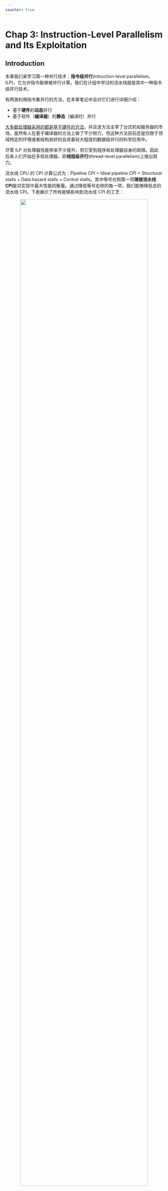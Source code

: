 ```yaml
---
counter: true
---
```


# Chap 3: Instruction-Level Parallelism and Its Exploitation

## Introduction

本章我们来学习第一种并行技术：**指令级并行**(intruction-level parallelism, ILP)，它允许指令能够被并行计算。我们在计组中学过的流水线就是其中一种指令级并行技术。

有两类利用指令集并行的方法，在本章笔记中会对它们进行详细介绍：

- 基于**硬件**的**动态**并行
- 基于软件（**编译器**）的**静态**（编译时）并行

<u>大多数处理器采用的都是基于硬件的方法</u>，并且该方法主宰了台式机和服务器的市场。虽然有人在基于编译器的方法上做了不少努力，但这种方法目前还是仅限于领域特定的环境或者结构良好的且具备较大程度的数据级并行的科学应用中。

尽管 ILP 对处理器性能带来不少提升，但它受到程序和处理器自身的局限。因此后来人们开始在多核处理器，即**线程级并行**(thread-level parallelism)上做出努力。

流水线 CPU 的 CPI 计算公式为：Pipeline CPI = Ideal pipeline CPI + Structural stalls + Data hazard stalls + Control stalls。其中等号右侧第一项**理想流水线 CPI**是对实现中最大性能的衡量。通过降低等号右侧的每一项，我们能够降低总的流水线 CPI。下表展示了所有能够影响到流水线 CPI 的工艺：

<div style="text-align: center">
    <img src="images/C3/1.png" width=90%>
</div>

---
在学习 ILP 时，我们会遇到一个概念：**基本块**(basic block)，它是一段小规模的代码序列，既满足没有分支进入到它这里（除非它是入口）），也保证没有分支从它这里出去（除非它是出口）。为了获取足够大的性能提升，我们必须在多个基本块上利用 ILP。

最简单也最常用的提升 ILP 的方法是采用迭代循环，这类并行也被称为**循环级并行**(loop-level parallelism)。举个例子：下面给出两个有 1000 个元素的数组相加的例子：

```c
for (i = 0; i < 1000; i++)
    x[i] += y[i];
```

不难发现，虽然每个迭代的内部没有什么重叠好言，但是对于任意两个迭代而言，它们之间毫不相干，因此可以重叠在一起执行。之后，我们会介绍通过编译器或硬件来展开循环，实现循环的并行执行（当然也可以用下一章介绍的数据级并行来实现）。


### Dependences in Instructions

如果两条指令是并行的话，意味着它们能够在同一个流水线中同时执行，且不会造成任何停顿（假设流水线有足够多的资源，不会造成结构冒险问题）。但如果两条指令是有依赖关系的话，那么它们就不能并行了，必须按顺序执行。因此，在设计 ILP 时，我们必须要考虑指令之间是否存在**依赖关系**(dependence)。依赖关系一般分为**数据依赖**(data dependence)、**名称依赖**(name dependence)和**控制依赖**(control dependence)三种类型，下面将详细介绍。

>注：单条指令间的依赖关系（比如 `add x1, x1, x1`）不视为存在依赖。


#### Data Dependences

如果满足下列条件，那我们称指令 j 数据依赖于指令 i：

- 指令 i 的执行结果会被指令 j 用到
- 指令 j 数据依赖于指令 k，而指令 k 数据依赖于指令 i

第二个条件告诉我们：多条指令间可能存在一条依赖链，甚至这条链可以遍布于整个程序中。

???+ example "例子"

    考虑以下 RISC-V 代码序列：

    ```asm linenums="1"
    Loop:
        fld      f0, 0(x1)      // f0 = array element
        fadd.d   f4, f0, f2     // add scalar in f2
        fsd      f4, 0(x1)      // store result
        addi     x1, x1, -8     // decrement pointer 8 bytes
        bne      x1, x2, Loop   // branch x1 != x2
    ```

    这段代码中的数据依赖包括：2-3行的 `f0`、3-4行的 `f4` 和5-6行的 `x1`。

如果两条指令间存在数据依赖关系，则必须保留这两条指令的执行顺序，不得让它们同时执行。并且数据依赖关系表明指令间村子单个或多个**数据冒险**的问题，所以硬要同时执行这样的指令的话就会带来不小的麻烦。

我们需要辨别以下区别，这有助于我们理解如何利用好 ILP：

- **依赖**是**程序**的一种性质；
- 而对应的**流水线组织**的一条性质是：对于给定的依赖，是否会导致能够被检测出来的真正的冒险，并且该冒险是否会导致停顿。

一个数据依赖传达了3件事，这也正是数据依赖为 ILP 带来的限制：

- 冒险发生的概率
- 结果必须被计算出来的顺序
- 能够被利用到的并行的上限

当然，我们肯定希望能够克服上述限制——我们可以通过以下两种不同的方法来克服：

- 保持依赖，但避免冒险发生
    - 常见的具体做法是对代码进行合适的**调度**(scheduling)，可通过编译器或硬件实现
- 通过改变代码来消除依赖

数据流可以流过**寄存器**，也可以流过**内存**。对于前者，检测依赖比较直接，因为寄存器的名称是固定的（尽管有时会更复杂）；但对于后者就比较麻烦了，因为两个地址实际上指代相同的位置，但看起来是不同的。


#### Name Dependences

当两条指令使用相同的寄存器或内存位置（称为**名称**(name)），但这两条指令之间没有关于该名称的数据流时，我们认为发生了**名称依赖**(name dependences)。有以下两类名称依赖（假设指令j的程序顺序在指令i后面）：

- **反依赖**(antidependence)：指令 j 向指令 i 读取的寄存器或内存位置上进行写操作
- **输出依赖**(output dependence)：当指令 i 和 j 向同一个寄存器或内存位置上进行写操作

正如定义所言，由于具有名称依赖的两条指令之间不存在数据流，所以这种依赖不是真正的依赖，也就是说这样的指令可以并行执行或重新排序，只要改变这些指令使用的名称（寄存器或内存位置），让指令间不冲突就行了。

对于寄存器而言，这种重命名操作更加容易（称为**寄存器重命名**(register renaming)），可以用编译器或由硬件动态处理。


#### Data Hazards

回顾一下**冒险**(hazard)的概念：当指令间存在名称或数据依赖时，如果这样的指令足够接近，能够被重叠执行的话，那么就可能会改变访问和依赖相关的操作数的顺序，此时冒险就发生了。为了避免冒险的发生，在并行时必须保留那些会影响到程序执行结果的**程序顺序**(program order)，即按源程序顺序来执行指令的顺序。

对于**数据冒险**(data hazard)，我们根据指令的读写访问顺序，将其划分为以下几类（还是假设指令 j 的程序顺序在指令 i 的后面）：

- **RAW**(read after write)：j 尝试在 i 写入某个源操作数之前读取它，这样 j 就会得到旧的数据。这是最常见的一类冒险，且对应真正的**数据依赖**。
- **WAW**(write after write)：j 尝试在 i 写入某个操作数之前向它写入，这样导致写操作的执行顺序错误，该操作数的最终结果是 i 写入的结果而非 j。该冒险对应**输出依赖**，且仅存在于允许在多个阶段写入数据的流水线，或者允许指令在前一条指令停顿时继续执行的情况下。
- **WAR**(write after read)：j 尝试在 i 读取某个目的操作数之前先向它写入，这样 i 就会错误地得到了新的数据。该冒险对应**反依赖**，在大多数静态发射的流水线中不会发生。

>注：RAR 不会导致冒险出现，故不在讨论范围内。


#### Control Dependences

**控制依赖**(control dependence)决定了指令 i 关于分支指令的顺序。除了程序的第一个基本块外，所有指令都和某些分支之间存在控制依赖，并且这些控制依赖必须被保留下来，以保留程序顺序。考虑以下代码块：

```c
if p1 {
    S1;
}
if p2 {
    S2;
}
```

不难发现：`S1` 控制依赖于 `p1`，`S2` 控制依赖于 `p2` 而非 `p1`。

控制依赖带来以下约束：

- 关于某个分支控制依赖的指令不得被移动到分支之**前**，否则的话该指令就**不被**该分支所**控制**
- 不受某个分支控制依赖的指令不得被移动到分支之**后**，否则的话该指令就要被该分支所**控制**

事实上，我们不需要严格保留控制依赖，而只需要保留两个关键的性质：**异常行为**(exception behaviour)和**数据流**(data flow)。

- 保留**异常行为**意味着任何对指令执行顺序作出的改动，不能改变程序如何产生异常的。
    - 更松弛的版本是：对指令执行的重新排序不得导致程序中出现新的异常。
    - 之后介绍的**推测**(speculation)技术能够让我们忽视选取分支带来的异常，从而允许我们在保留数据依赖的情况下对指令进行重排。
- **数据流**是指令间产生结果或接受输入中的数据值的真实流动。分支让数据流变得动态，因为它们让数据源可以来自很多地方。通过保留控制仪阿里，就能够阻止对数据流的非法变化。
    - 之后介绍的**推测**还能用于这种情况：在减小控制依赖的影响时，还能维护数据流。

有时，违反了控制依赖不会影响到异常行为或数据流。

控制依赖可通过实现控制冒险检测（导致控制停顿的发生）来被保留。我们可通过一系列的硬件或让软件工艺来消除或减小控制停顿的发生次数。


## Basic Compiler Techniques: Loop Unrolling and Scheduling

现在介绍一种能够增强处理器 ILP 能力的简单的编译器技术，但对处理器的静态发射或静态调度而言是很关键的。

为了让流水线完全处在工作状态，我们需要找出那些不相关的，可以被重叠执行的指令。为了避免流水线停顿，执行某条依赖指令时必须将其和它依赖的指令拉开几个时钟周期（等于被依赖指令的流水线时延）的差距。编译器实现这些调度的能力取决于程序中可用的 ILP 量，以及流水线中函数单元的时延。

!!! info "一些约定"

    我们假设：

    - 采用标准的五级流水线
    - 函数单元完全被完全流水线化或被复制，这样能确保每个时钟周期下任何类型的操作都能被发射，且没有结构冲突发生

本节我们会介绍编译器是如何通过转变循环来增加可用 ILP 的量——来看下面的例子：

???+ example "例子"

    对于以下 C 代码：

    ```c
    for (i = 999; i >= 0; i--)
        x[i] += s;
    ```

    将其转化为 RISC-V 代码，且没有做过任何调度的结果如下所示：

    ```asm
    Loop:
        fld     f0, 0(x1)
        fadd.d  f4, f0, f2
        fsd     f4, 0(x1)
        addi    x1, x1, -8
        bne     x1, x2, Loop
    ```

    如果没有调度的话，执行一趟循环需要停顿 8 个时钟周期：

    <div style="text-align: center">
        <img src="images/C3/2.png" width=60%>
    </div>

    但如果进行调度后，就可以消除一个停顿：

    <div style="text-align: center">
        <img src="images/C3/3.png" width=40%>
    </div>

    这里我们将 `addi` 指令移到了 `fld` 的下一条指令的位置上。

对于上述例子，事实上真正对数组操作的指令只有三条（`fld`、`fadd.d`、`fsd`）；对于剩下的两个停顿，以及 `addi` 和 `bne` 指令，我们希望能够消除掉，为此这里引入一种名为**循环展开**(loop unrolling)的方法，具体来说就是拷贝多份循环体，并调整循环终止相关的代码。此外，该方法还能提升调度，因为它消除了分支，所以能允许不同迭代下的指令被一起调度。此时，为了消除数据使用停顿的问题，我们通过在循环体内创建额外的独立指令，这时可能还需要用到更多不同的寄存器。

???+ example "例子"

    === "题目"
    
        接着上面的例子，使用循环展开，拷贝4份循环体。这里假设 `x1 - x2` 的值是 32 的倍数，这也意味着迭代次数为 4 的倍数。在确保不重用任何寄存器的情况下消除冗余的计算。

    === "解答"

        在展开的时候，我们合并了 `addi` 指令，并删掉了不必要的重复的 `bne` 指令。结果如下所示：

        <div style="text-align: center">
            <img src="images/C3/4.png" width=60%>
        </div>

        如果没有调度的话，上述改变不会对性能带来多少提升（每趟循环 6.5 个时钟周期）；但是再加上调度的话，就能够显著提升性能了（每趟循环 3.5 个时钟周期），结果如下所示：

        <div style="text-align: center">
            <img src="images/C3/5.png" width=40%>
        </div>

循环展开通常在编译前就完成了，这样的话冗余的计算就能被优化器发现并消除了。

在真实的程序中，我们往往不清楚循环的上界。假设上界为n，并且我们想在循环展开时拷贝 k 份循环体。循环展开会生成一对连续的循环：第一个循环执行 (n mod k) 次，其循环体就是原始循环；第二个循环是被外层循环（需迭代 (n / k) 次）包裹的展开的循环体。对于更大的 n，大多数的执行时间花在了展开的循环体内。

循环展开通过消除指令开销，发现更多可通过调度来减少停顿的计算来提升性能，但代价是显著增加了代码规模。

在得到最终展开的代码前，我们必须做出以下判断和转换：

- 通过找到独立的循环迭代来确定循环展开是否有用
- 使用不同的寄存器，以避免因相同寄存器执行不同计算而带来的不必要的限制
- 消除额外的检验和分支指令，并桥正循环终止和迭代的代码
- 通过观察不同迭代下的加载和存储是否独立，来确定展开循环中的加载和存储能否可以互换。这一转换需要分析内存地址，并确定它们不是指向相同的地址
- 通过调度代码来保留依赖，确保产生的结果和原代码一致

循环展开的限制有：

- 每次展开摊还的开销量下降
- 代码规模限制
    - 更大的代码规模可能会带来更大的高速缓存失效率
    - **寄存器压力**(register pressure)：用来存放“活值”的寄存器变得更多，导致可用寄存器变少，尤其为多发射处理器带来困难
- 编译器限制


## Advanced Branch Prediction

因为分支可能会损害流水线的性能，所以需要采取一些措施降低影响。前面讲到的循环展开是一种方法，另一种方法是**预测分支**(branch prediction)。在计组笔记 [Chap 4](../co/4.md#control-hazards) 中介绍过简单的分支预测器(predictors)；但对于更深层的流水线以及多发射处理器，我们需要更精确的分支预测，所以下面将介绍一些用于提升动态预测精度的高级技术。


### Correlating Branch Predictors

我们之前介绍过一种2位预测期，它只能根据某个分支最近的行为来预测该分支的未来行为。事实上，我们也可以通过观察**其他**分支的最近行为来提升预测的精度。来看下面的例子：

???+ example "例子"

    这是一段有多分支的代码：

    ```c
    if (aa != 2)
        aa = 0;
    if (bb != 2)
        bb = 0;
    if (aa == bb) {
        // ...
    }
    ```

    对应的 RISC-V 代码为：

    ```asm
        addi x3, x1, -2
        bnez x3, L1         // branch b1
        add x1, x0, x0      // aa = 0
    L1:
        addi x3, x2, 02
        bnez x3, L2         // branch b2
        add x2, x0, x0      // bb = 0
    L2:
        sub x3, x1, x2      // x3 = aa - bb
        beqz x3, L3         // branch b3
    ```

    可以发现分支 `b3` 的行为和分支 `b1`、`b2` 相关。如果预测器只能观察一个分支的行为的话，那么该预测器就会失效。

我们称能够利用其他分支的行为来预测的预测器为**相关预测器**(correlating predictors)或**两级预测器**(two-level predictors)。相关预测器会添加和最近分支的行为相关的信息，来决定如何预测给定的分支。一个 $(m, n)$ 预测器能够预测最近 $m$ 个分支的行为，来选择 $2^m$ 个分支预测器，每个都是对应单个分支的 $n$ 位预测器。这类预测器能够在仅增加少量硬件的基础上，就能产生比2位预测器更高的预测率。相关预测器的结构大致如下所示：

<div style="text-align: center">
    <img src="images/C3/6.png" width=60%>
</div>

$(m, n)$ 预测器的总位数为：

$$
2^m \times n \times \text{Number of prediction entries selected by the branch address}
$$

而硬件之所以简单，是因为关于最近 $m$ 条分支的全局历史能够被一个 $m$ 位移位寄存器记录下来，每一位表示对应分支是否被采用。然后分支预测缓冲器通过对分支地址的地位和 $m$ 位全局历史的拼接来被索引。通过拼接（或简单的哈希函数）来结合局部和全局信息，我们能够位一个预测器表索引，得到比2位预测器更快的预测。而这种能够结合局部分支信息和全局分支历史的预测器也被称为**合金预测器**(alloyed predictors)或**混合预测器**(hybrid predictors)。


### Tournament Predictors

**锦标赛预测器**(tournament predictors)同样用到了多种预测器（全局 + 局部），但它通过一个选择器从这些预测器中选一个最好的来用（实际上是另一种合金预测器或混合预测器）。其大致结构如下所示：

<div style="text-align: center">
    <img src="images/C3/7.png" width=60%>
</div>

- **全局预测器**(global predictors)使用最近的分支历史来索引预测器
- **局部预测器**(local predictors)使用分支地址作为索引

锦标赛预测器在中等规模（8K-32K bits）下能够取得更好的精度，切能够有效利用大量的预测位。它会在每个分枝上用一个2位的渗透计数器，基于哪个预测器在最近带来更有效的预测，来选择两者中的一个。在原来的2位预测器中，这个渗透预测器在选择更好的预测器前会有两次错误的预测。

锦标赛预测器的优势是能够在特定分支上挑选正确预测器的能力，对于整数的基准测试而言相当关键。

下图比较了已经介绍过的3类预测器的误预测率：

<div style="text-align: center">
    <img src="images/C3/8.png" width=80%>
</div>


### Tagged Hybrid Predictors

有一类表现更好的预测器，它参照了一种叫做 PPM（prediction by partial matching，根据部分匹配预测）的类似分支预测算法的算法，使用了一系列用不同长度的历史索引的全局预测器——这类预测器称为**带标签的混合预测器**(tagged hybrid predictors)，其大致结构如下所示：

<div style="text-align: center">
    <img src="images/C3/9.png" width=80%>
</div>

可以看到，它有5个预测表：$P(0), P(1), \dots, P(4)$。它使用 PC 的哈希值和最近 $i$ 条分支（被保存在移位寄存器里）来访问 $P(i)$ 。除了不同的历史长度外，另一个特点是在表 $P(1), \dots, P(4)$ 上使用标签。一般情况下 4-8 位的小标签就能取得最佳效果了。仅当标签和分支地址和全局分支历史的哈希值匹配时，才会用到 $P(1), \dots, P(4)$ 内的预测。$P(0 \dots n)$ 例的每个预测器可以是一个标准的2位预测器。在实际上，3位计数器的效果会略微优于2位计数器。

给定分支的预测来自于标签匹配的，且分支历史最长的预测器上。$P(0)$ 总是能够匹配，因为它没有标签，因此如果其余表都没有匹配的话，那么它就提供默认的预测了。预测器里还会用到2位的使用字段(use field)，用于表明预测是否在最近被用到过，因此它可能是更精确的。所有的使用字段会被周期性地复位，以清除旧的预测。

这类预测器的缺点是实现上过于复杂，且可能会更慢（因为检查多个标签，选择预测结果需要时间）。尽管如此，对于分支误预测损失较大的多阶流水线处理器而言，这类预测器的优点显然会盖过缺点。

而更大的预测器会带来其他问题，比如如何初始化预测器——如果是随机的话，那么需要花费相当多的执行时间。所以有些预测器会用一个合法位，来表明预测器里的元素是否被置位，或处于“未使用状态”。


## Dynamic Scheduling

先简单回顾静态调度(static scheduling)的概念：静态调度的流水线处理器在获取指令后会发射该指令，除非发现该指令存在数据依赖且无法通过前递(forwarding)来隐藏该指令，此时冒险检测硬件会暂停流水线，直到依赖清除后在获取新的指令。

本节我们将介绍**动态调度**(dynamic scheduling)：硬件重排指令的执行，以减少停顿，同时维护了（即不会改变）数据流和异常行为。它的优点有：

- 可以让在某个流水线上被编译的代码在其他流水线上也能高效运行，消除了多份二进制文件以及重新编译的需求
- 能够处理在编译时没有被发现的依赖，比如内存引用或数据依赖分支，或者采用现代的动态链接或分派
- 能让处理器容忍无法预测的时延，比如对于高速缓存失效，可通过在等待失效解决时执行其他代码来实现这一点

下一节还会介绍一种叫做推测(speculation)的技术，它建立在动态调度的基础上，能够为处理器带来额外的性能优势，但代价是增加了硬件的复杂程度。

---
简单流水线技术的一大限制是采用**有序**(in-order)指令发射和执行，即指令按照程序顺序发射，如果有指令停顿了，后面的指令不得继续。因此，如果两条很接近的指令间存在依赖，那么就会导致冒险发生，因而产生停顿；如果有多个函数单元的话，那这些单元在停顿期间就处于空闲状态了。对于下面的指令序列：

```asm
fdiv.d  f0, f2, f4
fadd.d  f10, f0, f8
fsub.d  f12, f8, f14
```

前两条指令存在依赖关系，因而产生停顿。第三条指令和前两条没有依赖关系，但也不得不跟着一起停顿。所以我们希望在停顿发生时还能继续执行第三条指令。为了做到这一点，我们将发射过程分为两部分：检查任何的结构冒险，以及等待数据冒险的消失。因此我们仍然使用有序的指令发射，但我们希望当处理器的操作数空闲时就能执行指令，这样的流水线做的就是**乱序执行**(out-of-order execution)。

乱序执行会引入 **WAR** 和 **WAW** 冒险的可能，这在原来的流水线中是没有的，不过这两类冒险都可以用寄存器重命名来避免。比如下面的例子：

???+ example "例子"

    对于以下指令序列：

    ```asm
    fdiv.d  f0, f2, f4
    fmul.d  f6, f0, f8
    fadd.d  f0, f10, f14
    ```

    - 第2、3条指令间存在反依赖，所以若第3条指令先于前一条指令执行的话，就会违背该依赖，导致 WAR 冒险的发生
    - 第1、3条指令间存在输出依赖，所以若第3条指令先于第1条指令执行的话，就会违背该依赖，导致 WAW 冒险的发生

乱序执行还会为处理**异常**带来麻烦。动态调度处理器会通过延后通知某条指令异常，直到处理器知道该指令是下一条要被执行的指令时，来保留异常行为。此外，动态调度处理器还会产生**不精确**(imprecise)的异常：该“异常”产生时，观察处理器的状态，指令好像并没有按严格的程序顺序来执行——这不是真正的异常。发生这种“异常”的原因有：

- 流水线可能**已经执行完**程序**后面**的指令
- 流水线可能**还没有执行**程序**前面**的指令

不精确的异常会加大异常发生后重新执行的难度，所以之后在介绍推测技术时会介绍一种解决方案：在带有推测的处理器上提供精确的异常。

为了实现乱序执行，我们将流水线的 ID（译码）阶段划分为两个子阶段：

1. **发射**(issue)：对指令译码，检查结构冒险（**顺序发射**）
2. **读取操作数**(read operands)：等待，直到没有数据冒险，然后读取操作数（**乱序执行**）

我们需要区分指令何时**开始执行**，以及何时**完成执行**；而在这两个时间点之间，我们认为指令**正在执行**。并且我们假设处理器有多个函数单元，以实现多指令的同时执行。

有以下实现动态调度的技术：

- **记分板**(scoreboarding)：当有足够资源以及没有数据依赖的情况下，允许指令乱序执行的技术。
- **托马苏洛算法**(Tomasulo's algorithm)：相比记分板更为精密的技术，它能够通过动态地为寄存器重命名来处理反依赖和输出依赖的问题；此外它还可以被扩展，用于处理推测。下面将详细介绍该技术。


### Tomasulo's Algorithm

!!! info "注"

    我们主要关注该算法在 RISC-V 指令集，以及在浮点数单元(float-point unit)和加载-存储单元(load-store unit)上的表现。

在使用托马苏洛算法的动态调度处理器中，

- RAW 冒险可通过在操作数空闲时就执行指令来避免
- WAR 和 WAW 冒险可通过**寄存器重命名**(register renaming)来消除。

其中寄存器重命名通过重命名所有的目标寄存器，包括等待先前指令读/写的寄存器来实现，这样的话乱序写操作就不会影响到任何依赖于操作数先前值的指令。如果有足够多可用的寄存器的话，编译器就会实现这种重命名。

???+ example "例子"

    这是原来的指令序列，里面有 WAR 和 WAW 的问题：

    ```asm
    fdiv.d  f0, f2, f4
    fadd.d  f6, f0, f8
    fsd     f6, 0(x1)
    fsub.d  f8, f10, f14
    fmul.d  f6, f10, f8
    ```

    其中第2、4条指令和第3、5条指令之间存在反依赖（对应 WAR 冒险），而第2、5条指令之间存在输出依赖（对应 WAW 冒险）。这三个冒险都可以通过寄存器重命名（用到了两个临时寄存器 `S`、`T`）来消除，如下所示：

    ```asm
    fdiv.d  f0, f2, f4
    fadd.d  S, f0, f8
    fsd     S, 0(x1)
    fsub.d  T, f10, f14
    fmul.d  f6, f10, T
    ```

在托马苏洛算法中，寄存器重命名由**保留站**(reservation station)，它作为正在等待发射且和函数单元相关的指令的缓冲区。这里的基本思路是：当操作数可用时，保留站获取并缓存该操作数，消除了从寄存器中获取操作数的需要。此外，正在等待的指令会指定为自己提供输入的保留站。在指令发射时，用于正在等待的操作数的寄存器标识符被重命名为保留站的名称，从而实现寄存器重命名。

保留站的使用带来的重要性质有：

- 冒险检测和执行控制是被分配好的：在每个函数单元内，保留站保存的信息用于确定指令何时在该单元开始执行
- 执行结果会从缓存它们的保留站中直接传到函数单元，而无需经过寄存器。这种旁路(bypassing)操作通过一根**公共数据总线**(common data bus, CDB)来实现，它允许为所有单元同时加载正在等待的操作数

下图展示了基于托马苏洛算法的处理器的基本结构：

<div style="text-align: center">
    <img src="images/C3/10.png" width=80%>
</div>

- 里面包含了浮点数单元和加载-存储单元
- 每个保留站保存了一个被发射的，且正等待在函数单元内被执行的指令
- 如果该指令的操作数值已经被计算出来的话，那么该值也会被一起保存；否则保留站会保存那些提供操作数值的保留站的名称
- 加载缓冲区和存储缓冲区分别保留了来自或前往内存的数据或地址，表现上和保留站类似
- 浮点数寄存器被一对来自函数单元的总线，以及一根来自存储缓冲区的总线连接
- 所有来自函数单元和内存的结果会被送到公共数据总线上，该总线除了不经过加载缓冲区外，会经过其他所有部件
- 所有的保留站都有一个标签字段，为流水线控制所用

在上述处理器中，一条指令会经过以下三步：

1. **发射**(issue)（有时会称为**分派**(dispatch)）：
    - 从指令队列（FIFO 顺序，以维持正确的数据流）的队首中获取下一条指令
    - 如果该指令匹配到的保留站是空的，那么将该指令及其操作数（如果当前已在寄存器内的话）发射到该保留站内
    - 如果没有空的保留站，那么就存在结构冒险，指令发射停止，直到某个保留站空间被释放
    - 如果操作数不在寄存器内，那么追踪会产生操作数值的那个函数单元
    - 这一步会进行寄存器重命名（寄存器的名称将会被丢掉），消除了 WAR 和 WAW 冒险
2. **执行**(execute)：
    - 如果一个或多个操作数不可用的话，那么监控公共数据总线，等待操作数被计算出来
    - 当某个操作数可用时，它将会被放到任何等待它的保留站内
    - 当某个操作的所有操作数都可用时，该操作就会在对应的函数单元内被执行
    - 通过延时到所有操作数都可用时再执行指令，RAW 冒险得以避免
    - 有时多条指令可能在相同的时钟周期下准备就绪，且要用同一个函数单元，此时该单元不得不从中做出选择，比如浮点数单元是随机挑选的，而加载-存储单元则更加复杂
    - 加载和存储需要两步执行过程：
        - 当基寄存器可用时，计算有效地址，然后将其放在加载或存储缓冲区内
        - 对于加载，当内存单元可用时，加载会立马执行；对于存储，在值被送到内存单元前，会一直等待执行
    - 为了保留异常行为，直到在程序顺序中先于指令的分支完成执行后，才允许后面的指令被执行
    - 如果处理器记录了异常的发生，但没有发起异常，那么该指令会被执行而不停顿，直到它进入“写入结果”阶段
    - 这个阶段还会涉及到推测，放在下一节介绍
3. **写入结果**(write result)：
    - 当结果可用时，将其写入 CDB 中，然后再写到寄存器以及任何等待该结果的保留站中（广播(broadcast)）
    - 存储操作一直缓存在存储缓冲区内，直到值被存储，且存储地址可用，此时结果被写入空余的内存单元上

用于检测和消除冒险的数据结构被附加在保留站、寄存器堆以及加载和存储缓冲区上，它们的信息有略微的区别。这些标签是用于重命名的虚拟寄存器的名称。在上面的处理器中，标签位是4位的，指代5个保留站以及5个加载缓冲区中的1个，这样就需要10个寄存器，用以描述哪个保留站能够产生源操作数结果的指令。由于保留站的数量多于真正的寄存器的数量，因此 WAW 和 WAR 冒险可通过使用保留站编码重命名结果来被消除。

CDB 和保留站从总线中对结果的检索实现了在静态调度流水线中用到的前递（或旁路）机制，但相比起来动态调度方法还会引入一个时钟周期的时延。

每个保留站有7个字段：

- Op：在源操作数 S1 和 S2 上的操作
- Qj, Qk：产生对应源操作数的保留站。值为0表示源操作数已经在 Vj 或 Vk 上可用
- Vj, Vk：源操作数的值。注意对每个操作数而言，Q 字段或 V 字段中只有一个是有效的。对于加载，Vk 字段用于保留偏移字段
- A：保留加载或存储的内存地址计算信息。最开始指令的立即数字段会存在这里；经过地址计算后，有效地址会存在这里
- Busy：表明保留站以及对应的函数单元是否被占据

寄存器堆有一个字段 Qi，表示保留站的数量，这些保留站包括了结果需要存储到寄存器内的操作。

加载和存储缓冲区有一个字段 A，保留了有效地址的结果。

托马苏洛算法的两大优势是：

- 冒险检测单元的分布，该优势来自于分布的保留站和 CDB 的使用。如果多条指令等待相同的结果，且每条指令的其他操作数均以准备就绪，那么通过 CDB 对结果的广播，指令得以同时释放
- 消除因 WAW 和 WAR 冒险导致的停顿，该优势通过保留站重命名寄存器，以及在保留站存储可用操作数来实现的。

托马苏洛算法的具体步骤如下所示：

<div style="text-align: center">
    <img src="images/C3/13.png" width=100%>
</div>

下面是一些采用托马苏洛算法的例子：

??? example "例子"

    === "例1"

        === "题目"

            展示执行以下指令序列时，当第一条指令完成写入结果阶段后的信息表格：

            ```asm
            fld     f6, 32(x2)
            fld     f2, 44(x3)
            fmul.d  f0, f2, f4
            fsub.d  f8, f2, f6
            fdiv.d  f0, f0, f6
            fadd.d  f6, f8, f2
            ```

        === "解答"

            <div style="text-align: center">
                <img src="images/C3/11.png" width=90%>
            </div>

            - Add1 表示来自第一个加法单元的结果的标签，以此类推
            - 第一张表是信息状态表，这张表只是帮助我们理解算法，实际上存在于保留站内

    === "例2"

        === "题目"

            采用和例1相同的指令序列，展示当 `fmul.d` 指令准备写入结果时状态表的信息。

        === "解答"

            <div style="text-align: center">
                <img src="images/C3/12.png" width=90%>
            </div>

    === "例3"

        考虑下面的和循环相关的指令序列：

        ```asm
        Loop:
            fld      f0, 0(x1)
            fmul.d   f4, f0, f2
            fsd      f4, 0(x1)
            addi     x1, x1, -8
            bne      x1, x2, Loop
        ```

        假设我们发射了两次连续迭代下的全部指令，但是没有运算是完成的，下图展示了此时的保留站、寄存器状态表以及加载和存储缓冲区内的信息：

        <div style="text-align: center">
            <img src="images/C3/14.png" width=90%>
        </div>

---
如果访问不同的地址的话，那么加载和存储就可以放心地被乱序执行，但如果访问相同地址的话，以下情况中的其中一种就会发生：

- 在程序顺序中，若加载在存储的前面，交换两者就会发生 WAR 冒险
- 在程序顺序中，若存储在加载的前面，交换两者就会发生 RAW 冒险
- 交换两个访问相同地址的存储指令会发生 WAW 冒险

为了检测这样的冒险，处理器必须计算和先前内存指令相关的数据内存地址。对于加载而言，先计算它的有效地址，如果发现和存储缓冲区中的任何一项匹配上的话，那就不要将这条加载指令送到加载缓冲区里，直到那条冲突的存储指令执行完毕。对存储的处理也是类似的，除了它要同时检查加载和存储缓冲区里的内容。

---
带托马苏洛算法的动态调度处理器的主要缺点是实现复杂，需要很多硬件：每个保留站必须包含一个相关的缓冲区，该缓冲区具备很快的运行速度以及复杂的控制逻辑。此外，性能还会受到单个 CDB 的限制。

托马苏洛算法诞生之后的很多年里都没有被用到过，直到 1990 年代才开始在多发射处理器中使用。


## Hardware-Based Speculation

当我们想要更大程度的 ILP 时，维持控制依赖将成为增长的负担。尽管前面介绍过的分支预测能够减小其带来的影响，但还是无法满足我们的需求，尤其是对多发射处理器。因此接下来将会介绍**推测**(speculation)技术。使用推测后，处理器获取、发射并执行指令时，就好像分支预测始终是正确的一样；当然也需要有能够处理推测错误的机制。而本节扩展动态调度的思路，带各位了解**硬件推测**(hardware speculation)的原理。

硬件推测的三个关键思想为：

- **动态分支预测**，用于选择需要执行的指令
- **推测**，允许控制依赖前的指令得以执行
- **动态调度**，处理对不同基本块的调度

硬件推测遵循预测的数据值流来选择何时执行指令。这种执行程序的方法称为**数据流执行**(data execution)：当操作数可用时，运算立即执行。

当指令不再是推测指令时，才允许该指令更新寄存器堆或内存，我们称这个步骤为**指令提交**(instruction commit)。

实现推测背后的关键思想是允许指令乱序执行，但强迫它们**按顺序**提交，以阻止任何不可更改的行为。所以在使用推测技术时，需要将完成执行的过程和指令提交分开来；并且需要额外的硬件缓冲区来保留已执行完毕的，但未提交的指令结果。这种缓冲区称为**重排缓冲区**(reorder buffer, ROB)，它和保留站一样提供了额外的寄存器。由于 ROB 和存储缓冲区类似，所以之后就将存储缓冲区并到 ROB 里面了。

下图展示了实现推测技术后的，并采用托马苏洛算法的处理器的结构：

<div style="text-align: center">
    <img src="images/C3/15.png" width=80%>
</div>

ROB 里的每一项包含了4个字段：

- 指令类型：表明该指令是分支指令（无目标结果），存储指令（目标为内存地址），还是寄存器操作（ALU 运算和加载指令，目标为寄存器）
- 目标字段：提供指令结果应该被写入的寄存器编号（ALU 运算和加载指令）或内存地址（存储指令）
- 值字段：保留指令结果的值，直到指令提交
- 准备字段：表明指令是否执行完毕，此时值已经准备好了

尽管保留站重命名的功能被 ROB 取代，但保留站还会提供一个用于缓存从发射到开始执行前的操作。因为每条指令在提交前必须在 ROB 上有个位置，因此我们用 ROB 每项的编号来为结果打标签，而这个标签必须能被保留站追踪到。

现在，指令的执行分为四步：

1. **发射**：
    - 从指令队列获取指令
    - 若存在一个空的保留站以及一个空的 ROB 项，则发射该指令
    - 如果操作数在寄存器或 ROB 上可用的话，那么将操作数也送到保留站内
    - 更新控制项，表明缓冲区在使用了
    - 为结果分配的 ROB 的项数也要送到保留站内，这样的话当结果被放在 CDB 上时，可以用这个数字来为该结果打标签
    - 如果保留站或 ROB 满了，那么停止发射指令，直到有空余项为止
2. **执行**：
    - 如果一个或多个操作数不可用的话，那么监控 CDB，等待操作数被计算出来
    - 当某个操作的所有操作数都可用时，那就执行该操作
    - 这一阶段可能需要多个时钟周期
3. **写入结果**：
    - 当结果可用时，将其（以及 ROB 标签）写入 CDB，然后从 CDB 写到 ROB 以及其他等待该结果的保留站内
    - 对于存储指令，如果存储值可用，那么将其写入到 ROB 项的值字段内；若不可用，那么监控 CDB 直到该值被广播
4. **提交**(commit)：有以下三种情况
    - 正常提交（当指令到达 ROB 头，且对应值在缓冲区内时）：处理器用指令执行结果更新寄存器，并移除 ROB 内的指令
    - 提交存储指令：和前一种情况类似，只是更新的东西变成了内存而非寄存器
    - 错误预测的分支指令（即推测错误）：清除 ROB 里的内容，重新开始分支指令后的正确指令

??? example "例子"

    === "例1"

        === "题目"

            假设浮点数函数单元的时延为：

            - 加法：2个时钟周期
            - 乘法：6个时钟周期
            - 除法：12个时钟周期

            对于以下指令序列，请展示当 `fmul.d` 指令准备提交时的状态表：

            ```asm
            fld     f6, 32(x2)
            fld     f2, 44(x3)
            fmul.d  f0, f2, f4
            fsub.d  f8, f2, f6
            fdiv.d  f0, f0, f6
            fadd.d  f6, f8, f2
            ```

        === "答案"

            <div style="text-align: center">
                <img src="images/C3/16.png" width=80%>
            </div>

    === "例2"

        考虑在之前的例子中分析过的指令序列：

        ```asm
        Loop:
            fld      f0, 0(x1)
            fmul.d   f4, f0, f2
            fsd      f4, 0(x1)
            addi     x1, x1, -8
            bne      x1, x2, Loop
        ```

        假设我们发射了两次连续迭代下的全部指令，且第一次迭代的 `fld` 和 `fmul.d` 指令已提交，且其他指令也已完成执行。此时的状态表如下所示：

        <div style="text-align: center">
            <img src="images/C3/17.png" width=90%>
        </div>

因为直到指令提交前，都不会向寄存器和内存写入数据，所以当发现分支预测错误时，处理器能够轻松地撤回推测行为（或恢复）：清空缓冲区，获取其他指令。在推测处理器中，性能对分支预测更加敏感，因为错误预测的影响会更大，因此处理分支的各方面，包括预测精度、误预测检测的时延和误预测恢复时间都相当重要。

处理器仅在准备提交时才会识别并处理异常。如果推测指令发起异常，那么该异常会被记录到 ROB 里。如果发生了分支误预测且指令还没被执行，那么异常就会随 ROB 里的其他内容被清除掉。但如果指令已经进入到 ROB 头，那饿我们知道该指令不再是可推测的，且异常真的发生了，此时应尽快处理异常。

下面展示了推测处理器的具体运行步骤：

<div style="text-align: center">
    <img src="images/C3/18.png" width=100%>
</div>

尽管上面对推测处理器的解释都是基于浮点数的，但这项技术同样适用于整数的寄存器和函数单元上，而且实际上推测可能在整数程序上更有用。此外，我们还可以将这项技术扩展到多发射处理器上，这点将在下一节中介绍。


## Multiple Issue

前面讲到的技术都是通过消除数据、控制停顿来提升 CPI 的。为了进一步提升性能，我们希望 CPI 降到 1 以下，这意味着需要在一个时钟周期内发射多条指令。所以本节我们就来讨论一下**多发射处理器**(multi-issue processor)的设计，它包含以下几类：

- 静态调度超标量(superscalar)处理器
- VLIW（very long instruction word，超长指令字）处理器
- 动态调度超标量处理器

其中超标量处理器在每个时钟周期内发射的指令数会变化，且静态调度采用顺序执行，而动态调度采用乱序执行。而 VLIW 处理器在每个时钟周期内发射固定量的指令，并被格式化为一个大指令，或者一个固定的带有并行的指令包。另外，VLIW 处理器是由编译器静态调度的。

由于静态调度超标量处理器通常只发射两条指令（每时钟周期），发射的不多，因此下面我们主要考虑后面两种技术，先来看 VLIW。

??? abstract "总结：5类实现多发射处理器的基本方法"

    <div style="text-align: center">
        <img src="images/C3/19.png" width=90%>
    </div>


### Using Static Scheduling

VLIW 采用多个独立的函数单元，将多个运算打包成一个非常长的指令，或者让指令包里的指令满足相同的约束。由于这两种方法没有本质区别，所以下面仅考虑前者。由于 VLIW 的优势随着发射率的提升而增加，因此我们考虑更宽发射的处理器，而成本的增加也是这类处理器的一大限制因素。具体来说，我们假设让指令包含 5 个运算：1 个整数运算、2 个浮点数运算和 2 个内存引用运算。

为了让函数单元保持工作状态，需要让代码有足够多的并行，这点可通过前面介绍过的循环展开和代码调度来实现。如果展开得到的是直线代码（没有跳转），那么可以用到作用于单个基本块上的**局部调度**(local scheduling)技术；如果发现并行要在分支间调度代码，那么必须要用更为复杂的**全局调度**(global scheduling)算法。

???+ example "例子"

    === "题目"

        假设我们有一个满足上述假设的 VLIW 处理器，请展示该处理器对循环 `x[i] += s` 进行展开后的结果。

    === "解答"

        <div style="text-align: center">
            <img src="images/C3/20.png" width=90%>
        </div>

VLIW 模型存在一些技术上和逻辑上的问题

- 技术问题：
    - 代码规模的增加，有以下解决方案：
        - 软件调度可以做到在不会大量增加代码规模的情况下展开循环
        - 采取更聪明的编码方式
        - 压缩内存里的指令，当需要将指令读到高速缓存时再解压
    - 锁步(lockstep)操作的局限：任何函数单元流水线的停顿会导致整个处理器的停顿，因为所有的函数单元必须保持同步
        - 在最近的处理器中，函数单元的运作更加独立，且编译器用于在发射时避免冒险，而硬件检查允许指令的不同步执行
- 逻辑问题：二进制代码的兼容性不足，这使得在不同实现之间的迁移变得困难
    - 在严格的 VLIW 方法中，代码序列同时利用到指令集定义和详细的流水线结构（包括函数单元及其时延），所以不同的函数单元以及时延需要不同版本的代码


### Using Dynamic Scheduling and Speculation

现在我们将动态调度、多发射和推测这三项技术结合起来，就可以得到一个和现代微处理器很像的微架构。为了便于后续讨论，我们仅考虑每时钟周期内发射两条指令的发射率。下图展示了带推测的多发射处理器的基本组织：

<div style="text-align: center">
    <img src="images/C3/21.png" width=90%>
</div>

在动态调度的处理器中，同一时钟周期内发射多条指令是很复杂的，一个很简单的原因是：多条发射的指令之间可能存在依赖关系。所以必须要为并行的指令更新流水线控制表，否则的话表格的内容就不对了或者依赖可能丢失了。

有两种不同的实现方法，但都是基于同一个观察：关键在于分配保留站和更新流水线控制表。

- 让上述步骤在半个时钟周期内完成，这样两条指令就能在一个时钟周期内被处理好
    - 但这种方法很难扩展到更多的指令发射
- 建立立即处理两条或多条指令（包括指令间任何可能的依赖）的必要逻辑

在动态调度超标量处理器中，发射步骤是其中最基本的瓶颈之一，下面展示了发射的具体逻辑（~~我还没仔细看过，但已经不想看了~~）：

<div style="text-align: center">
    <img src="images/C3/22.png" width=90%>
</div>

我们可以泛化上述细节，得到每时钟周期发射 n 条指令的基本策略：

1. 为每个可能在下一个发射包中指令分配一个保留站和重排缓冲区。这一步可以在指令类型被确定前完成，具体来说可以用 n 个可用的 ROB 项按顺序为指令包里的指令预分配空间，并确保有足够多可用的保留站来发射整个包
2. 分析发射包内所有指令的依赖关系
3. 如果发射包内的某条指令依赖于发射包内前面的指令，那么使用被分配的 ROB 编码来更新依赖指令的保留站。否则的话就使用现有的保留站和 ROB 来更新正在发射的指令的保留站

而上述过程仅需一个时钟周期就能完成，因此相当复杂。

??? example "例子"

=== "题目"

    考虑执行以下循环，它正对一个数组内的元素进行递增操作。代码在一个双发射处理器上执行，请比较没有推测和有推测时运行前3次迭代的结果。

    ```asm
    Loop:
        ld    x2, 0(x1)
        addi  x2, x2, 1
        sd    x2, 0(x1)
        addi  x1, x1, 8
        bne   x2, x3, Loop
    ```

=== "解答"

    === "没有推测"

        <div style="text-align: center">
            <img src="images/C3/23.png" width=90%>
        </div>

    === "有推测"

        <div style="text-align: center">
            <img src="images/C3/24.png" width=90%>
        </div>

    显然，推测技术对性能有不小的提升。


## Advanced Techniques for Instruction Delivery and Speculation

### Increasing Instruction Fetch Bandwidth

在高性能的流水线中，尤其是在多发射的情况下，仅靠分支预测还是不透的，还要能够传递一个高带宽的指令流（在最近的处理器中，每个时钟周期内需要传递4-8条指令）。一个多发射处理器要求每时钟周期内获取指令的平均数量至少和平均吞吐量一样大。而获取指令不仅需要指令高速缓存有足够宽的通路，最困难的事要处理分支，下面将介绍应对分支的一些方法。

#### Branch-Target Buffers

如果某条指令是一个分支指令，且我们已经知道下一个 PC 值了，那么分支的损失就减为0了。我们称用于存储分支后下一条指令的预测地址的分支预测缓存为**分支-目标缓冲区**(branch-target buffers)，其大致结构如下所示：

<div style="text-align: center">
    <img src="images/C3/25.png" width=70%>
</div>

由于分支-目标缓冲区预测了下一条指令的地址，并且在译码指令前需要将其发送出去，因此我们必须知道取得的指令是否被预测为一个要跳转的分支。如果取得的指令的 PC 值和预测缓冲区的地址撇披上的话，那么对应的被预测的 PC 被用作下一个 PC。此外，我们仅需在分支-目标缓冲区内存储预测要跳转的分支就行了，因为不跳转的分支应该只获取下一条顺序指令就行了。

下面展示了分支-目标缓冲区在处理指令时的步骤：

<div style="text-align: center">
    <img src="images/C3/26.png" width=70%>
</div>

而下表展示了分支预测时的各种情况：

<div style="text-align: center">
    <img src="images/C3/27.png" width=70%>
</div>

??? example "例子"

    === "题目"

        确定分支-目标缓冲区的总的分支损失，假设损失情况同上表，并且遵循以下假设：

        - 预测精度为 90%（缓冲区内的指令）
        - 缓冲区的命中率为 90%（预测分支跳转）

    === "解答"

        <div style="text-align: center">
            <img src="images/C3/28.png" width=90%>
        </div>


### Specialized Branch Predictors

我们面对的下一个挑战是预测**间接跳转**(indirect jump)，即目标地址在运行时变化的跳转。使用高级语言编写的程序会生成这种跳转，以进行间接的过程调用和 case 语句中。尽管过程返回能够用分支-目标缓冲区预测，但如果过程被多处调用，且一处地方的调用可能发生在不同的时间内，那么预测的精度就很低了。

为了克服这种问题，一些设计会采用一块较小的返回地址缓冲区，在栈上进行操作。这个结构会为最近的返回地址缓存，当调用过程时将返回地址压入栈内，返回时则将其弹出。如果这个缓存足够大的话，那么它能够完美预测返回地址。下图展示了不同大小的返回缓冲区下的性能：

<div style="text-align: center">
    <img src="images/C3/29.png" width=80%>
</div>

在大型服务器应用中，间接跳转也可能来自各种函数调用和控制传输，而预测这样的分支目标可不像过程返回那么简单，因此一些处理器会选择增加专门的预测器来实现所有的间接跳转。

---
为了满足多发射处理器的需求，很多设计者选择实现一种**集成指令获取单元**(integrated instruction fetch units)，作为向流水线提供指令的单独的自动单元。该单元会集成以下功能：

- 集成分支预测：分支预测器会作为指令获取单元的一部分，并持续预测分支，以驱动流水线的 IF 阶段
- 集成预获取：为了在单个时钟周期内传递多条指令，指令获取单元可能需要提前获取指令。该单元会自动管理指令预获取，将其集成到分支预测中
- 指令内存访问和缓冲区：指令获取单元通过预获取来隐藏高速缓存块交叉（？）带来的成本。此外该单元还提供了缓冲区，用于为发射阶段提供指令


### Implementation Issues and Extensions of Speculation

#### Speculation Support: Register Renaming v.s. Reorder Buffers

一种替代 ROB 的方案是使用一组更大规模的寄存器组，并结合寄存器重命名技术，该方法还建立在托马苏洛算法的基础上。在托马苏洛算法中，在执行的任意时间点上，**架构可见的寄存器**(architecturally visible registers)的值被包含在寄存器组和保留站内。如果使用推测技术的话，那么寄存器之可能还会临时位于 ROB 内。

在指令发射的过程中，重命名进程会将架构寄存器的名称映射到物理寄存器的编号上，为其分配一个新的未使用的寄存器作为目标。通过该方法，WAW 和 WAR 冒险能够被避免，且推测恢复也能够被处理，因为保存指令目标的物理寄存器在指令提交前，尚未成为架构寄存器。**重命名映射**(renaming map)是一种简单的数据结构，提供了与指定架构寄存器当前对应的物理寄存器编号，这是由托马苏洛算法中寄存器状态表执行的功能。

相比 ROB 方法，重命名方法的优势在于它稍微简化了指令的提交，因为它记录了架构寄存器编号和物理寄存器编号之间的不再是推测的映射关系，并且释放了存储架构寄存器旧值的物理寄存器。但是寄存器重命名让释放寄存器变得更复杂——物理寄存器对应一个架构寄存器，直到架构寄存器被重写，而这会导致重命名表指向任何地方。所以如果物理寄存器并不作为源，且没有被分配到对应的架构寄存器，那么该寄存器需要被重新声明和分配。而更简单的做法是让处理器等待其他指令写入相同的架构寄存器提交，这种做法为最近的大多数超标量处理器使用。

虽然架构处理器在一直变化，但大多数情况下我们无需担心这个问题。但像操作系统这样的进程则必须知道特定架构寄存器内的东西。

通过寄存器重命名实现指令多发射和通过 ROB 实现指令多发射的方法类似：

1. 发射逻辑需要保留足够多的物理寄存器，用于完整的发射包。
2. 发射逻辑需要确定发射包内存在的依赖关系。如果依赖关系不存在的话，那么寄存器重命名结构用于确定物理寄存器，保存现在或将来指令依赖结果。当发射包内不存在依赖关系时，来自先前发射包内的结果以及寄存器重命名表就会有正确的寄存器编号。
3. 如果一条指令依赖于包内先于该指令的某条指令，那么需要用一个预保留的寄存器来更新该发射指令的信息。


#### The Challenge of More Issues per Clock

只有当采用了精确的分支预测和推测时，我们才会考虑增大发射率，否则的话会因为要解决分支问题而很难扩大发射率。而增大发射率会使发射阶段以及提交阶段（实际上是发射的对偶）更加复杂。下面展示了在一个时钟周期内发射6条指令的情况：

<div style="text-align: center">
    <img src="images/C3/30.png" width=80%>
</div>

在一个时钟周期内，这些指令的依赖关系必须被检测出来，必须为其赋予物理寄存器，并且指令必须用物理寄存器编码被重写。不难看出，这里的工作量可不小，这也就是为什么在过去几十年里发射率的提升十分缓慢。


#### How Much to Speculate

推测带来的一大好处是能够隐藏那些导致流水线停顿的事件，比如高速缓存失效。但推测的缺点是小号时间和能量，并且错误推测的恢复会降低性能。另外，为了从推测中获取更高的指令执行率，处理器必须有额外的资源，这就需要更多的芯片面积和电源。最后，如果推测导致异常发生的话（而且不用推测就不会发生异常），那么会带来显著的性能损失。

为了维持推测的优势，大多数带推测的流水线仅允许低成本的异常事件在推测模式下被处理，如果发生了高成本的异常事件，那么处理器会一直等待，直到在处理事件前，导致事件发生的指令不再是推测出来的为止。尽管这会降低某些某些程序的性能，但它避免了在其他程序上的显著的性能损失。


#### Speculating Through Multiple Branches

同时在多条分支上推测会为以下情况带来好处：

- 非常高的分支频率
- 显著的分支集群
- 函数单元的长时延


#### Challenge of Energy Efficiency

相信大多数人的第一感觉是：使用推测会降低能效(energy efficiency)，因为如果推测错误的话，它就会通过以下方式来消耗过多的能量：

- 推测出来的指令结果没有用，处理器做了无用功，浪费能量
- 撤销推测，恢复处理器到继续执行合适地址上的指令，这会消耗额外的能量

然而，如果推测降低的执行时间能够超过它带来的平均功耗的话，那么总的能量消耗反而是降低的。


#### Address Aliasing Prediction

**地址别名预测**(address aliasing prediction)是一种用于预测两条存储指令，或者一条存储指令和一条加载指令是否访问的是相同的地址的技术。如果访问的是不同的地址，那么两者可以安全地交换；否则的话指令就必须按顺序访问内存地址（期间可能需要等待一些时间）。因为我们不需要预测具体的地址值，只要知道两个值是否冲突即可，因此可通过一个小的预测器就能实现精确预测。地址预测依赖推测处理器在误预测后的恢复能力。

地址别名预测还是**值预测**(value prediction)的一种简单而限制的形式，它尝试预测指令生成的值，如果足够准确的话，就能够消除数据流限制，以达到更高的 ILP 率。


## Cross-Cutting Issues

### Hardware v.s. Software Speculation

下面来比较硬件推测和软件推测之间的优劣：

- 为了扩展推测，推测必须有消除内存访问歧义的能力。在基于硬件的方法中，这种能力在编译时很难实现；但是通过硬件，能够在运行时动态实现，可以在运行时将加载指令移到存储指令前面。如果该方法使用不当的话，恢复的开销反而会盖过带来的好处。
- 对于大多数整数程序而言，基于硬件的推测在控制流不可预测时，以及基于硬件的分支预测先于基于软件的分支预测完成时表现更好。
- 基于硬件的推测能够维护一个完全精确的异常模型，即便对于推测指令而言也是如此。最近基于软件的方法也能做到这一点。
- 基于编译器的方法具备能够观察更长的代码序列的能力，从而可能得到比纯用硬件实现更好的代码调度。
- 基于硬件且没有动态调度的推测不要求不同的代码序列对同一架构上的不同实现取得良好的性能表现（？看不懂）
- 基于硬件的推测的主要缺点还是过于复杂，需要额外的硬件资源

有些设计者会尝试将这两种方法结合起来，但有时反而会造成不太好的结果。


### Speculative Execution and the Memory System

支持推测执行和条件指令的寄存器可能会产生非法的地址，从而影响到处理器的性能，这在没有推测执行的处理器中是不会发生的。因此，内存系统必须识别出推测执行的指令和条件执行的指令，镇压住对应的异常。而且，我们不能让这样的指令导致高速缓存的停顿或失效，因此处理器必须和非阻塞的高速缓存匹配。


## Fallacies and Pitfalls

!!! failure "谬误"

    - 如果我们能够保持工艺一致的话，那么预测相同指令集架构下的两个不同版本的性能和功耗是比较容易的一件事。
    - 有着更低 CPI 或更快时钟频率的处理器总是跑得更快。
        - 即使采用了相同的 ISA，在不同的环境下设计出来的处理器在性能和能耗上的表现也有不小差异


!!! bug "陷阱"

    - 有时更大、更简单会带来更好的表现。
    - 有时更聪明的设计相比更大、更简单的设计更好。
    - 只要我们用到正确的技术，那么总是有大量可用的 ILP。